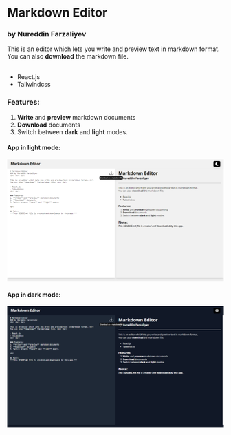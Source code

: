 # Markdown Editor
### by Nureddin Farzaliyev

This is an editor which lets you write and preview text in markdown format. <br>
You can also **download** the markdown file. <br> <br>

- React.js
- Tailwindcss

### Features:
1. **Write** and **preview** markdown documents
2. **Download** documents
3. Switch between **dark** and **light** modes.

#### App in light mode:
![app_light](https://github.com/NureddinFarzaliyev/markdown-editor/blob/master/public/app_light.png)

#### App in dark mode:
![app_dark](https://github.com/NureddinFarzaliyev/markdown-editor/blob/master/public/app_dark.png)
